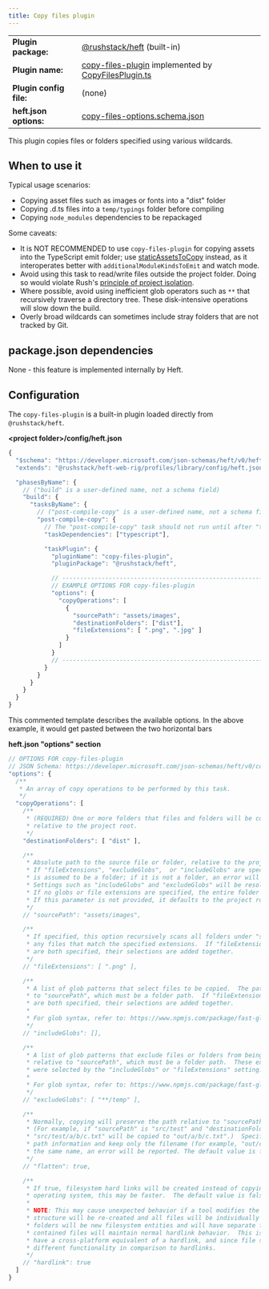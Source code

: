 ```yaml
---
title: Copy files plugin
---
```


<!-- prettier-ignore-start -->
|     |     |
| --- | --- |
| **Plugin package:** | [@rushstack/heft](https://github.com/microsoft/rushstack/tree/main/apps/heft) (built-in) |
| **Plugin name:** | [copy-files-plugin](https://github.com/microsoft/rushstack/blob/main/apps/heft/heft-plugin.json) implemented by [CopyFilesPlugin.ts](https://github.com/microsoft/rushstack/blob/main/apps/heft/src/plugins/CopyFilesPlugin.ts) |
| **Plugin config file:** | (none) |
| **heft.json options:** | [copy-files-options.schema.json](https://developer.microsoft.com/json-schemas/heft/v0/copy-files-options.schema.json) |
<!-- prettier-ignore-end -->

This plugin copies files or folders specified using various wildcards.

## When to use it

Typical usage scenarios:

- Copying asset files such as images or fonts into a "dist" folder
- Copying .d.ts files into a `temp/typings` folder before compiling
- Copying `node_modules` dependencies to be repackaged

Some caveats:

- It is NOT RECOMMENDED to use `copy-files-plugin` for copying assets into the TypeScript emit folder;
  use [staticAssetsToCopy](../plugins/typescript.md) instead, as it interoperates better with
  `additionalModuleKindsToEmit` and watch mode.
- Avoid using this task to read/write files outside the project folder. Doing so would violate Rush's
  [principle of project isolation](../tutorials/heft_and_rush.md).
- Where possible, avoid using inefficient glob operators such as `**` that recursively traverse a directory tree.
  These disk-intensive operations will slow down the build.
- Overly broad wildcards can sometimes include stray folders that are not tracked by Git.

## package.json dependencies

None - this feature is implemented internally by Heft.

## Configuration

The `copy-files-plugin` is a built-in plugin loaded directly from `@rushstack/heft`.

**&lt;project folder&gt;/config/heft.json**

```js
{
  "$schema": "https://developer.microsoft.com/json-schemas/heft/v0/heft.schema.json",
  "extends": "@rushstack/heft-web-rig/profiles/library/config/heft.json",

  "phasesByName": {
    // ("build" is a user-defined name, not a schema field)
    "build": {
      "tasksByName": {
        // ("post-compile-copy" is a user-defined name, not a schema field)
        "post-compile-copy": {
          // The "post-compile-copy" task should not run until after "typescript" completes
          "taskDependencies": ["typescript"],

          "taskPlugin": {
            "pluginName": "copy-files-plugin",
            "pluginPackage": "@rushstack/heft",

            // --------------------------------------------------------------
            // EXAMPLE OPTIONS FOR copy-files-plugin
            "options": {
              "copyOperations": [
                {
                  "sourcePath": "assets/images",
                  "destinationFolders": ["dist"],
                  "fileExtensions": [ ".png", ".jpg" ]
                }
              ]
            }
            // --------------------------------------------------------------
          }
        }
      }
    }
  }
}
```

This commented template describes the available options. In the above example, it would get
pasted between the two horizontal bars

**heft.json "options" section**

```ts
// OPTIONS FOR copy-files-plugin
// JSON Schema: https://developer.microsoft.com/json-schemas/heft/v0/copy-files-options.schema.json
"options": {
  /**
   * An array of copy operations to be performed by this task.
   */
  "copyOperations": [
    /**
     * (REQUIRED) One or more folders that files and folders will be copied into,
     * relative to the project root.
     */
    "destinationFolders": [ "dist" ],

    /**
     * Absolute path to the source file or folder, relative to the project root.
     * If "fileExtensions", "excludeGlobs",  or "includeGlobs" are specified, then "sourcePath"
     * is assumed to be a folder; if it is not a folder, an error will be thrown.
     * Settings such as "includeGlobs" and "excludeGlobs" will be resolved relative to this path.
     * If no globs or file extensions are specified, the entire folder will be copied.
     * If this parameter is not provided, it defaults to the project root.
     */
    // "sourcePath": "assets/images",

    /**
     * If specified, this option recursively scans all folders under "sourcePath" and includes
     * any files that match the specified extensions.  If "fileExtensions" and "includeGlobs"
     * are both specified, their selections are added together.
     */
    // "fileExtensions": [ ".png" ],

    /**
     * A list of glob patterns that select files to be copied.  The paths are resolved relative
     * to "sourcePath", which must be a folder path.  If "fileExtensions" and "includeGlobs"
     * are both specified, their selections are added together.
     *
     * For glob syntax, refer to: https://www.npmjs.com/package/fast-glob
     */
    // "includeGlobs": [],

    /**
     * A list of glob patterns that exclude files or folders from being copied.  The paths are resolved
     * relative to "sourcePath", which must be a folder path.  These exclusions eliminate items that
     * were selected by the "includeGlobs" or "fileExtensions" setting.
     *
     * For glob syntax, refer to: https://www.npmjs.com/package/fast-glob
     */
    // "excludeGlobs": [ "**/temp" ],

    /**
     * Normally, copying will preserve the path relative to "sourcePath" under the destination folder.
     * (For example, if "sourcePath" is "src/test" and "destinationFolders" is ["out"], then
     * "src/test/a/b/c.txt" will be copied to "out/a/b/c.txt".)  Specify "flatten: true" to discard
     * path information and keep only the filename (for example, "out/c.txt").  If two files have
     * the same name, an error will be reported. The default value is false.
     */
    // "flatten": true,

    /**
     * If true, filesystem hard links will be created instead of copying the file.  Depending on the
     * operating system, this may be faster.  The default value is false.
     *
     * NOTE: This may cause unexpected behavior if a tool modifies the link. The contained directory
     * structure will be re-created and all files will be individually hardlinked.  This means that
     * folders will be new filesystem entities and will have separate folder metadata, while the
     * contained files will maintain normal hardlink behavior.  This is done since folders do not
     * have a cross-platform equivalent of a hardlink, and since file symlinks provide fundamentally
     * different functionality in comparison to hardlinks.
     */
    // "hardlink": true
  ]
}
```
